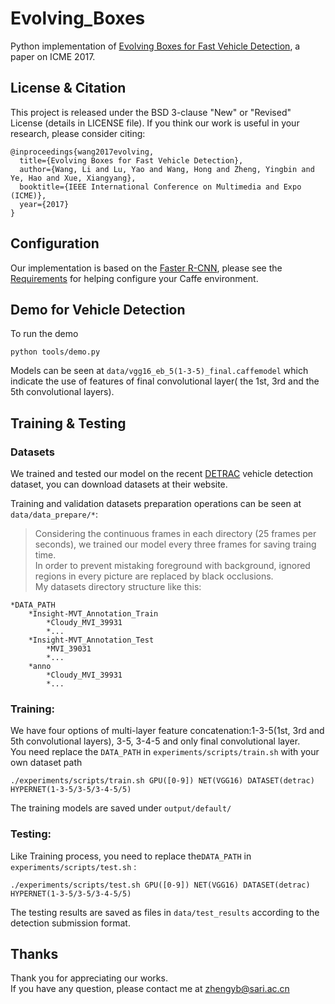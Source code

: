 # Evolving_Boxes
Python implementation of [Evolving Boxes for Fast Vehicle Detection](http://zyb.im/research/EB/), a paper on ICME 2017.

## License & Citation
This project is released under the BSD 3-clause "New" or "Revised" License (details in LICENSE file). If you think our work is useful in your research, please consider citing:<br />
```
@inproceedings{wang2017evolving,
  title={Evolving Boxes for Fast Vehicle Detection},
  author={Wang, Li and Lu, Yao and Wang, Hong and Zheng, Yingbin and Ye, Hao and Xue, Xiangyang},
  booktitle={IEEE International Conference on Multimedia and Expo (ICME)},
  year={2017}
}
```

## Configuration
Our implementation is based on the [Faster R-CNN](https://github.com/rbgirshick/py-faster-rcnn), please see the [Requirements](https://github.com/rbgirshick/py-faster-rcnn#requirements-software) for helping configure your Caffe environment.

## Demo for Vehicle Detection
To run the demo<br />
```
python tools/demo.py
```
Models can be seen at `data/vgg16_eb_5(1-3-5)_final.caffemodel` which indicate the use of features of final convolutional layer( the 1st, 3rd and the 5th convolutional layers). <br />

## Training & Testing
### Datasets<br/>
We trained and tested our model on the recent [DETRAC](http://detrac-db.rit.albany.edu) vehicle detection dataset, you can download datasets at their website.<br />

Training and validation datasets preparation operations can be seen at `data/data_prepare/*`:<br />

>Considering the continuous frames in each directory (25 frames per seconds), we trained our model every three frames for saving traing time.<br />
>In order to prevent mistaking foreground with background, ignored regions in every picture are replaced by black occlusions. <br />
>My datasets directory structure like this:
```
*DATA_PATH
	*Insight-MVT_Annotation_Train
		*Cloudy_MVI_39931
		*...
	*Insight-MVT_Annotation_Test
		*MVI_39031
		*...
	*anno
		*Cloudy_MVI_39931
		*...
```

### Training:
We have four options of multi-layer feature concatenation:1-3-5(1st, 3rd and 5th convolutional layers), 3-5, 3-4-5 and only final convolutional layer.<br />
You need replace the `DATA_PATH` in `experiments/scripts/train.sh` with your own dataset path
```
./experiments/scripts/train.sh GPU([0-9]) NET(VGG16) DATASET(detrac) HYPERNET(1-3-5/3-5/3-4-5/5)
```
The training models are saved under `output/default/`<br />

### Testing:
Like Training process, you need to replace the`DATA_PATH` in `experiments/scripts/test.sh` :
```
./experiments/scripts/test.sh GPU([0-9]) NET(VGG16) DATASET(detrac) HYPERNET(1-3-5/3-5/3-4-5/5)
```
The testing results are saved as files in `data/test_results` according to the detection submission format.

## Thanks
Thank you for appreciating our works.<br />
If you have any question, please contact me at zhengyb@sari.ac.cn
